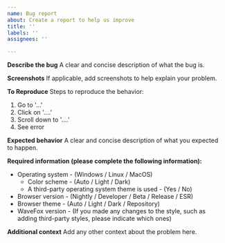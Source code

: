 ```yaml
---
name: Bug report
about: Create a report to help us improve
title: ''
labels: ''
assignees: ''

---
```


**Describe the bug**
A clear and concise description of what the bug is.

**Screenshots**
If applicable, add screenshots to help explain your problem.

**To Reproduce**
Steps to reproduce the behavior:
1. Go to '...'
2. Click on '....'
3. Scroll down to '....'
4. See error

**Expected behavior**
A clear and concise description of what you expected to happen.

**Required information (please complete the following information):**
 - Operating system - (Windows / Linux / MacOS)
   - Color scheme - (Auto / Light / Dark)
   - A third-party operating system theme is used - (Yes / No)
 - Browser version - (Nightly / Developer / Beta / Release / ESR)
 - Browser theme - (Auto / Light / Dark / Repository)
 - WaveFox version - (If you made any changes to the style, such as adding third-party styles, please indicate which ones)

**Additional context**
Add any other context about the problem here.
